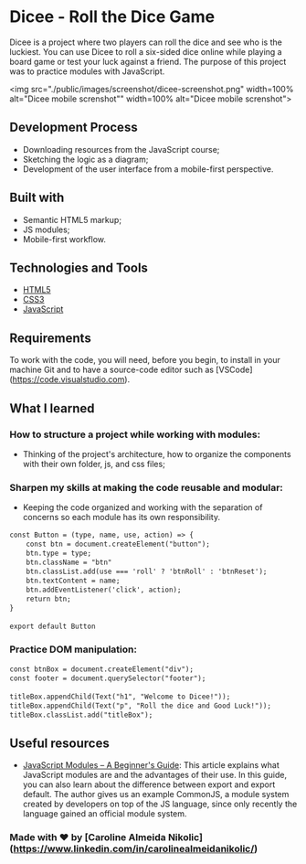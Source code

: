 # Dicee - Roll the Dice Game

Dicee is a project where two players can roll the dice and see who is the luckiest. You can use Dicee to roll a six-sided dice online while playing a board game or test your luck against a friend. The purpose of this project was to practice modules with JavaScript.

<img src="./public/images/screenshot/dicee-screenshot.png" width=100% alt="Dicee mobile screnshot"" width=100% alt="Dicee mobile screnshot">

## Development Process

- Downloading resources from the JavaScript course;
- Sketching the logic as a diagram;
- Development of the user interface from a mobile-first perspective.

## Built with

- Semantic HTML5 markup;
- JS modules;
- Mobile-first workflow.

## Technologies and Tools

- [HTML5](https://html.com)
- [CSS3](https://www.w3.org/Style/CSS/)
- [JavaScript](https://www.javascript.com)

## Requirements

To work with the code, you will need, before you begin, to install in your machine Git and to have a source-code editor such as [VSCode] (https://code.visualstudio.com).

## What I learned

### How to structure a project while working with modules:

- Thinking of the project's architecture, how to organize the components with their own folder, js, and css files;

### Sharpen my skills at making the code reusable and modular:

- Keeping the code organized and working with the separation of concerns so each module has its own responsibility.

~~~
const Button = (type, name, use, action) => {
    const btn = document.createElement("button");
    btn.type = type;
    btn.className = "btn"
    btn.classList.add(use === 'roll' ? 'btnRoll' : 'btnReset');
    btn.textContent = name;
    btn.addEventListener('click', action);
    return btn;
}

export default Button

~~~

### Practice DOM manipulation:

~~~
const btnBox = document.createElement("div");
const footer = document.querySelector("footer");

titleBox.appendChild(Text("h1", "Welcome to Dicee!"));
titleBox.appendChild(Text("p", "Roll the dice and Good Luck!"));
titleBox.classList.add("titleBox");
~~~

## Useful resources
- [JavaScript Modules – A Beginner's Guide](https://www.freecodecamp.org/news/javascript-modules-beginners-guide/): This article explains what JavaScript modules are and the advantages of their use. In this guide, you can also learn about the difference between export and export default. The author gives us an example CommonJS, a module system created by developers on top of the JS language, since only recently the language gained an official module system.

### Made with :heart: by [Caroline Almeida Nikolic] (https://www.linkedin.com/in/carolinealmeidanikolic/)